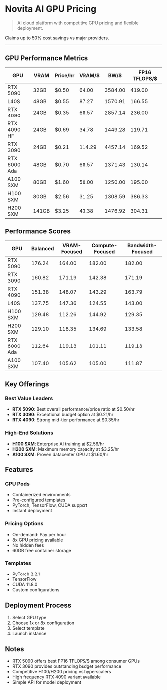 # Novita AI GPU Pricing

> AI cloud platform with competitive GPU pricing and flexible deployment.

Claims up to 50% cost savings vs major providers.

---

## GPU Performance Metrics

| GPU          | VRAM  | Price/hr | VRAM/$ | BW/$    | FP16 TFLOPS/$ |
| ------------ | ----- | -------- | ------ | ------- | ------------- |
| RTX 5090     | 32GB  | $0.50    | 64.00  | 3584.00 | 419.00        |
| L40S         | 48GB  | $0.55    | 87.27  | 1570.91 | 166.55        |
| RTX 4090     | 24GB  | $0.35    | 68.57  | 2857.14 | 236.00        |
| RTX 4090 HF  | 24GB  | $0.69    | 34.78  | 1449.28 | 119.71        |
| RTX 3090     | 24GB  | $0.21    | 114.29 | 4457.14 | 169.52        |
| RTX 6000 Ada | 48GB  | $0.70    | 68.57  | 1371.43 | 130.14        |
| A100 SXM     | 80GB  | $1.60    | 50.00  | 1250.00 | 195.00        |
| H100 SXM     | 80GB  | $2.56    | 31.25  | 1308.59 | 386.33        |
| H200 SXM     | 141GB | $3.25    | 43.38  | 1476.92 | 304.31        |

## Performance Scores

| GPU          | Balanced | VRAM-Focused | Compute-Focused | Bandwidth-Focused |
| ------------ | -------- | ------------ | --------------- | ----------------- |
| RTX 5090     | 176.24   | 164.00       | 182.00          | 182.00            |
| RTX 3090     | 160.82   | 171.19       | 142.38          | 171.19            |
| RTX 4090     | 151.38   | 148.07       | 143.29          | 163.79            |
| L40S         | 137.75   | 147.36       | 124.55          | 143.00            |
| H100 SXM     | 129.48   | 112.26       | 144.92          | 129.35            |
| H200 SXM     | 129.10   | 118.35       | 134.69          | 133.58            |
| RTX 6000 Ada | 112.64   | 119.13       | 101.11          | 119.13            |
| A100 SXM     | 107.40   | 105.62       | 105.00          | 111.87            |

## Key Offerings

### Best Value Leaders

- **RTX 5090**: Best overall performance/price ratio at $0.50/hr
- **RTX 3090**: Exceptional budget option at $0.21/hr
- **RTX 4090**: Strong mid-tier performance at $0.35/hr

### High-End Solutions

- **H100 SXM**: Enterprise AI training at $2.56/hr
- **H200 SXM**: Maximum memory capacity at $3.25/hr
- **A100 SXM**: Proven datacenter GPU at $1.60/hr

## Features

### GPU Pods

- Containerized environments
- Pre-configured templates
- PyTorch, TensorFlow, CUDA support
- Instant deployment

### Pricing Options

- On-demand: Pay per hour
- 8x GPU pricing available
- No hidden fees
- 60GB free container storage

### Templates

- PyTorch 2.2.1
- TensorFlow
- CUDA 11.8.0
- Custom configurations

## Deployment Process

1. Select GPU type
2. Choose 1x or 8x configuration
3. Select template
4. Launch instance

## Notes

- RTX 5090 offers best FP16 TFLOPS/$ among consumer GPUs
- RTX 3090 provides outstanding budget performance
- Competitive H100/H200 pricing vs hyperscalers
- High frequency RTX 4090 variant available
- Simple API for model deployment
